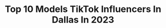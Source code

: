 ---
title: Top 10 Models TikTok Influencers In Dallas In 2023
description: >-
  Find top models TikTok influencers in Dallas in 2023. Most popular hashtags: #fyp #model #foryou #dallas.
platform: TikTok
hits: 20
text_top: Identify the most popular TikTok accounts on inBeat.
text_bottom: Our search engine has 20 TikTok influencers like this in Dallas, United States for you to collaborate.
profiles:
  - username: "lifeoftanyamarie"
    fullname: >-
      Life of Tanya Marie
    bio: >-
      Stay weird queens 🤪 lifeoftanyamarie@gmail.com
    location: "United States"
    followers: 462700
    engagement: 1486
    commentsToLikes: 0.027271
    id: cka0laieuq7ar0i78n9d14fky
    verified: false
    hashtags: "#whydidimakethis, #ad, #hack, #stitch"
  - username: "helloimmaverick"
    fullname: >-
      Maverick
    bio: >-
      I like basketball tamu’22 business email: realhelloimmaverick@gmail.com
    location: "United States"
    followers: 342300
    engagement: 1439
    commentsToLikes: 0.010386
    id: ck8hklc63efyz0j78ypqt0p6i
    verified: false
    hashtags: "#flightreacts, #stephcurry, #4u, #lebron"
  - username: "chasefelke"
    fullname: >-
      Chase Felke
    bio: >-
      FOLLOW MY INSTAGRAM. 👆 @Chasefelke Dallas, Texas
    location: "United States"
    followers: 687100
    engagement: 1221
    commentsToLikes: 0.009533
    id: ck9f9ylbv8zkx0j78zm4vp6oo
    verified: false
    hashtags: "#lamborghini, #supercars, #fyp, #hypercar"
  - username: "djzetaofficial"
    fullname: >-
      DJ ZETA OFFICIAL
    bio: >-
      DJs | Twins | Texas | Regios ⛰
    location: "United States"
    followers: 191600
    engagement: 922
    commentsToLikes: 0.004838
    id: ck9r4q7r3wa8m0j785exp8i93
    verified: false
    hashtags: "#foryou, #quincea, #djzeta, #dance"
  - username: "suggamonkey"
    fullname: >-
      Susan Curry
    bio: >-
      Model/Blogger/Influencer/, based in OKC, OK. We only live Once, LIVE LIFE BABY!
    location: "United States"
    followers: 15600
    engagement: 859
    commentsToLikes: 0.055345
    id: ck9v73wxe4mcw0j78xyu4wfai
    verified: false
    hashtags: "#plus, #ftfbabe, #okc, #plussize"
  - username: "itsbuschlikethebeer"
    fullname: >-
      Tori Busch🍻
    bio: >-
      Dallas//Cartersville Georgia 🤠 19 Snap: vbusch
    location: "United States"
    followers: 42700
    engagement: 1035
    commentsToLikes: 0.019975
    id: ck9gl4jwwmmxs0j78fw3uokj8
    verified: false
    hashtags: "#fyp, #daytonatruckmeet2020, #duet, #myorder"
  - username: "juandaniielz"
    fullname: >-
      Juan
    bio: >-
      Snapchat/Twitter/Instagram: @juandaniielz 📍Dallas / Oklahoma City
    location: "United States"
    followers: 42700
    engagement: 954
    commentsToLikes: 0.020502
    id: ck8s8jkwsu2ve0j788qv6g81j
    verified: false
    hashtags: "#cumbia, #music, #summerbody, #curlyhair"
  - username: "terrycostaprom"
    fullname: >-
      Terry Costa Prom
    bio: >-
      Largest Prom, Pageant, and HoCo dress store in TEXAS! 📍Dallas, TX #TCProm
    location: "United States"
    followers: 862300
    engagement: 1446
    commentsToLikes: 0.005072
    id: ck9c3hayzpo130j784tplo0th
    verified: false
    hashtags: "#fyp, #model, #sherrihill, #tcprom"
  - username: "taylorwedding"
    fullname: >-
      Taylor Wedding
    bio: >-
      I make noises and voices and art and take photos for a living 23 TX
    location: "United States"
    followers: 43600
    engagement: 1882
    commentsToLikes: 0.044649
    id: ck95z2w6ycqpd0j78ogjs7muy
    verified: false
    hashtags: "#harmony, #sing, #duet, #fyp"
  - username: "kailamargolis"
    fullname: >-
      kailamargolis
    bio: >-
      hi welcome🌞 all smiles here ☻︎ follow me on Pinterest I’m always active <3
    location: "United States"
    followers: 6951
    engagement: 1871
    commentsToLikes: 0.048993
    id: ckb12vkr0r3300j235g335iw2
    verified: false
    hashtags: "#fyp, #foryou, #dallas, #aesthetic"
---